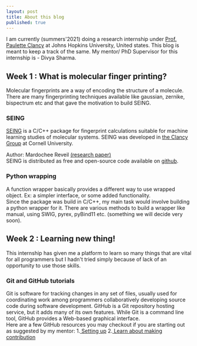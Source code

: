 ```yaml
---
layout: post
title: About this blog
published: true
---
```

I am currently (summers'2021) doing a research internship under <a href="https://clancygroup.wse.jhu.edu/">Prof. Paulette Clancy</a> at Johns Hopkins University, United states. This blog is meant to keep a track of the same. My mentor/ PhD Supervisor for this internship is - Divya Sharma.

## Week 1 : What is molecular finger printing?
Molecular fingerprints are a way of encoding the structure of a molecule. There are many fingerprinting techniques available like gaussian, zernike, bispectrum etc and that gave the motivation to build SEING. 
### SEING
<a href="https://seing.readthedocs.io"> SEING</a> is a C/C++ package for fingerprint calculations suitable for machine learning studies of molecular systems. SEING was developed in <a href="http://clancygroup.cbe.cornell.edu/" >the Clancy Group</a> at Cornell University.

Author: Mardochee Reveil <a href="https://pubs.rsc.org/en/content/articlelanding/2018/me/c8me00003d#!divAbstract">(research paper)</a> <br>
SEING is distributed as free and open-source code available on <a href="https://github.com/mreveil/seing">github</a>. 

### Python wrapping
A function wrapper basically provides a different way to use wrapped object. Ex: a simpler interface, or some added functionality.<br>
Since the package was build in C/C++, my main task would involve building a python wrapper for it. There are various methods to build a wrapper like manual, using SWIG, pyrex, pyBind11 etc. (something we will decide very soon).


## Week 2 : Learning new thing!
This internship has given me a platform to learn so many things that are vital for all programmers but I hadn't tried simply because of lack of an opportunity to use those skills.
### Git and GitHub tutorials
Git is software for tracking changes in any set of files, usually used for coordinating work among programmers collaboratively developing source code during software development. GitHub is a Git repository hosting service, but it adds many of its own features. While Git is a command line tool, GitHub provides a Web-based graphical interface. <br>
Here are a few GitHub resources you may checkout if you are starting out as suggested by my mentor: 
1.<a href="https://docs.github.com/en/get-started/quickstart/set-up-git"> Setting up</a>
2.<a href="https://github.com/firstcontributions/first-contributions:"> Learn about making contribution</a>
